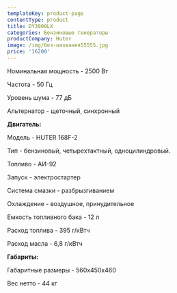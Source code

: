 ```yaml
---
templateKey: product-page
contentType: product
title: DY3000LX
categories: Бензиновые генераторы
productCompany: Huter
image: /img/без-названия55555.jpg
price: '16200'
---
```

Номинальная мощность - 2500 Вт

Частота - 50 Гц

Уровень шума - 77 дБ

Альтернатор - щеточный, синхронный

**Двигатель:**

Модель - HUTER 168F-2

Тип - бензиновый, четырехтактный, одноцилиндровый.

Топливо - АИ-92

Запуск - электростартер 

Система смазки - разбрызгиванием

Охлаждение - воздушное, принудительное

Емкость топливного бака - 12 л

Расход топлива - 395 г/кВтч

Расход масла - 6,8 г/кВтч

**Габариты:**

Габаритные размеры - 560х450х460

Вес нетто - 44 кг
